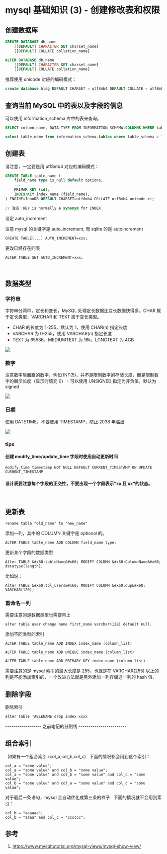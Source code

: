 # mysql 基础知识 (3) - 创建修改表和权限

<!--
ID: d2ee2d7e-f6b3-4a51-b812-d9ce034d21c1
Status: publish
Date: 2017-11-12T17:02:50
Modified: 2020-05-16T11:52:44
wp_id: 176
-->

## 创建数据库

```sql
CREATE DATABASE db_name
    [[DEFAULT] CHARACTER SET charset_name]
    [[DEFAULT] COLLATE collation_name]

ALTER DATABASE db_name
    [[DEFAULT] CHARACTER SET charset_name]
    [[DEFAULT] COLLATE collation_name]
```

推荐使用 unicode 对应的编码模式：

```sql
create database blog DEFAULT CHARSET = utf8mb4 DEFAULT COLLATE = utf8mb4_unicode_ci;
```

## 查询当前 MySQL 中的表以及字段的信息

可以使用 information_schema 库中的表来查询。

```sql
SELECT column_name, DATA_TYPE FROM INFORMATION_SCHEMA.COLUMNS WHERE table_name = 'xxx';
```

```sql
select table_name from information_schema.tables where table_schema = "xxx";
```

## 创建表

请注意，一定要是用 utf8mb4 对应的编码模式：

```sql
CREATE TABLE table_name (
    field_name type is_null default options,
    ...
    PRIMAR KEY (id),
    INDEX/KEY index_name (field_name),
) ENGINE=InnoDB DEFAULT CHARSET=utf8mb4 COLLATE utf8mb4_unicode_ci;
 
// 注意：KEY is normally a synonym for INDEX
```

设定 auto_increment

注意 mysql 的关键字是 auto_increment, 而 sqlite 的是 autoincrement

```
CREATE TABLE(...) AUTO_INCREMENT=xxx;
```

更改已经存在的表

```
ALTER TABLE SET AUTO_INCREMENT=xxx;
```
 
## 数据类型

### 字符串

字符串分两种，定长和变长，MySQL 处理定长数据比变长数据快得多。CHAR 属于定长类型，VARCHAR 和 TEXT 属于变长类型。

* CHAR 的长度为 1-255，默认为 1，使用 CHAR(n) 指定长度
* VARCHAR 为 0-255，使用 VARCHAR(n) 指定长度
* TEXT 为 65536，MEDIUMTEXT 为 16k，LONGTEXT 为 4GB

![](http://tva1.sinaimg.cn/large/006tNc79ly1ft17mebw0kj31900n6wkx.jpg)

### 数字

注意数字后面跟的数字，例如 INT(5)，并不是限制数字的存储长度，而是限制数字的展示长度（显示时填充 0）！可以使用 UNSIGNED 指定为非负值，默认为 signed

![](http://tva1.sinaimg.cn/large/006tNc79ly1ft17lhmrv7j30wk0fswh3.jpg)

### 日期

使用 DATETIME，不要使用 TIMESTAMP，防止 2038 年溢出

![](http://ws4.sinaimg.cn/large/006tNc79ly1ft17luawbtj312w09kabw.jpg)

### tips

#### 创建 modify_time/update_time 字段时使用自动更新时间

```
modify_time timestamp NOT NULL DEFAULT CURRENT_TIMESTAMP ON UPDATE CURRENT_TIMESTAMP
```

#### 设计表要注意每个字段的正交性，不要出现一个字段表示“xx 且 xx”的状态。

 
## 更新表

```
rename table "old_name" to "new_name"
```

添加一列，其中的 COLUMN 关键字是 optional 的。

```
ALTER TABLE table_name ADD COLUMN field_name type;
```

更新某个字段的数据类型

```
Alter TABLE &#x60;tableName&#x60; MODIFY COLUMN &#x60;ColumnName&#x60; datatype(length);
```

比如说：

```
Alter TABLE &#x60;tbl_users&#x60; MODIFY COLUMN &#x60;dup&#x60; VARCHAR(120);
```

### 重命名一列

需要注意的是数据类型也需要带上

```
alter table user change name first_name varchar(128) default null;
```

添加不同类型的索引

```
ALTER TABLE table_name ADD INDEX index_name (column_list)

ALTER TABLE table_name ADD UNIQUE index_name (column_list)

ALTER TABLE table_name ADD PRIMARY KEY index_name (column_list)
```

需要注意的是 mysql 索引的最大长度是 255，也就是在 VARCHAR(255) 以上的列是不能添加索引的，一个改进方法就是另外添加一列存储这一列的 hash 值。

## 删除字段

删除索引

```
alter table TABLENAME drop index xxxx
```

------------------ 之前笔记的分割线 ------------------------
 
## 组合索引
 
如果有一个组合索引 (col_a,col_b,col_c)
 
下面的情况都会用到这个索引：

```
col_a = "some value";
col_a = "some value" and col_b = "some value";
col_a = "some value" and col_b = "some value" and col_c = "some value";
col_b = "some value" and col_a = "some value" and col_c = "some value";
```

对于最后一条语句，mysql 会自动优化成第三条的样子
 
下面的情况就不会用到索引：

```
col_b = "aaaaaa";
col_b = "aaaa" and col_c = "cccccc";
```

## 参考

1. https://www.mysqltutorial.org/mysql-views/mysql-show-view/